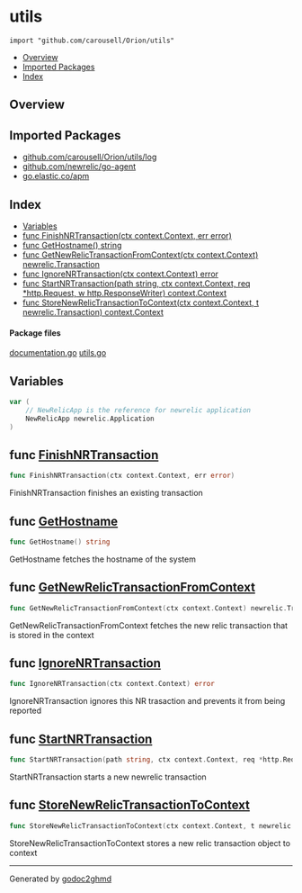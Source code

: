 # utils
`import "github.com/carousell/Orion/utils"`

* [Overview](#pkg-overview)
* [Imported Packages](#pkg-imports)
* [Index](#pkg-index)

## <a name="pkg-overview">Overview</a>

## <a name="pkg-imports">Imported Packages</a>

- [github.com/carousell/Orion/utils/log](./log)
- [github.com/newrelic/go-agent](https://godoc.org/github.com/newrelic/go-agent)
- [go.elastic.co/apm](https://godoc.org/go.elastic.co/apm)

## <a name="pkg-index">Index</a>
* [Variables](#pkg-variables)
* [func FinishNRTransaction(ctx context.Context, err error)](#FinishNRTransaction)
* [func GetHostname() string](#GetHostname)
* [func GetNewRelicTransactionFromContext(ctx context.Context) newrelic.Transaction](#GetNewRelicTransactionFromContext)
* [func IgnoreNRTransaction(ctx context.Context) error](#IgnoreNRTransaction)
* [func StartNRTransaction(path string, ctx context.Context, req \*http.Request, w http.ResponseWriter) context.Context](#StartNRTransaction)
* [func StoreNewRelicTransactionToContext(ctx context.Context, t newrelic.Transaction) context.Context](#StoreNewRelicTransactionToContext)

#### <a name="pkg-files">Package files</a>
[documentation.go](./documentation.go) [utils.go](./utils.go) 

## <a name="pkg-variables">Variables</a>
``` go
var (
    // NewRelicApp is the reference for newrelic application
    NewRelicApp newrelic.Application
)
```

## <a name="FinishNRTransaction">func</a> [FinishNRTransaction](./utils.go#L76)
``` go
func FinishNRTransaction(ctx context.Context, err error)
```
FinishNRTransaction finishes an existing transaction

## <a name="GetHostname">func</a> [GetHostname](./utils.go#L24)
``` go
func GetHostname() string
```
GetHostname fetches the hostname of the system

## <a name="GetNewRelicTransactionFromContext">func</a> [GetNewRelicTransactionFromContext](./utils.go#L34)
``` go
func GetNewRelicTransactionFromContext(ctx context.Context) newrelic.Transaction
```
GetNewRelicTransactionFromContext fetches the new relic transaction that is stored in the context

## <a name="IgnoreNRTransaction">func</a> [IgnoreNRTransaction](./utils.go#L90)
``` go
func IgnoreNRTransaction(ctx context.Context) error
```
IgnoreNRTransaction ignores this NR trasaction and prevents it from being reported

## <a name="StartNRTransaction">func</a> [StartNRTransaction](./utils.go#L51)
``` go
func StartNRTransaction(path string, ctx context.Context, req *http.Request, w http.ResponseWriter) context.Context
```
StartNRTransaction starts a new newrelic transaction

## <a name="StoreNewRelicTransactionToContext">func</a> [StoreNewRelicTransactionToContext](./utils.go#L46)
``` go
func StoreNewRelicTransactionToContext(ctx context.Context, t newrelic.Transaction) context.Context
```
StoreNewRelicTransactionToContext stores a new relic transaction object to context

- - -
Generated by [godoc2ghmd](https://github.com/GandalfUK/godoc2ghmd)